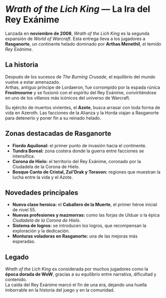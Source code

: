 # *Wrath of the Lich King* — La Ira del Rey Exánime

Lanzada en **noviembre de 2008**, *Wrath of the Lich King* es la segunda expansión de *World of Warcraft*. Esta entrega lleva a los jugadores a **Rasganorte**, un continente helado dominado por **Arthas Menethil**, el temido *Rey Exánime*.

## La historia

Después de los sucesos de *The Burning Crusade*, el equilibrio del mundo vuelve a estar amenazado.  
Arthas, antiguo príncipe de Lordaeron, fue corrompido por la espada rúnica **Frostmourne** y se fusionó con el espíritu del Rey Exánime, convirtiéndose en uno de los villanos más icónicos del universo de Warcraft.

Su ejército de muertos vivientes, el **Azote**, busca arrasar con toda forma de vida en Azeroth. Las facciones de la Alianza y la Horda viajan a Rasganorte para detenerlo y poner fin a su reinado helado.

## Zonas destacadas de Rasganorte

- **Fiordo Aquilonal:** el primer punto de invasión hacia el continente.  
- **Tundra Boreal:** zona costera donde la guerra entre facciones se intensifica.  
- **Corona de Hielo:** el territorio del Rey Exánime, coronado por la Ciudadela de la Corona de Hielo.  
- **Bosque Canto de Cristal, Zul'Drak y Toravon:** regiones que muestran la lucha entre la vida y el Azote.

## Novedades principales

- **Nueva clase heroica:** el **Caballero de la Muerte**, el primer héroe inicial de nivel 55.  
- **Nuevas profesiones y mazmorras:** como las forjas de Ulduar o la épica *Ciudadela de la Corona de Hielo*.  
- **Sistema de logros:** se introducen los logros, que recompensan la exploración y la dedicación.  
- **Monturas voladoras en Rasganorte:** una de las mejoras más esperadas.  

## Legado

*Wrath of the Lich King* es considerada por muchos jugadores como la **época dorada de WoW**, gracias a su equilibrio entre narrativa, dificultad y contenido.  
La caída del Rey Exánime marcó el fin de una era, dejando una huella imborrable en la historia del juego y en la comunidad.
